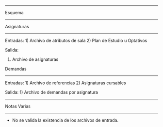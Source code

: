 ***********************************************************
Esquema
***********************************************************

Asignaturas
***********

Entradas:
    1) Archivo de atributos de sala
    2) Plan de Estudio u Optativos

Salida:
   1) Archivo de asignaturas


Demandas
********

Entradas:
    1) Archivo de referencias
    2) Asignaturas cursables

Salida:
    1) Archivo de demandas por asignatura


***********************************************************
Notas Varias
***********************************************************

- No se valida la existencia de los archivos de entrada.

